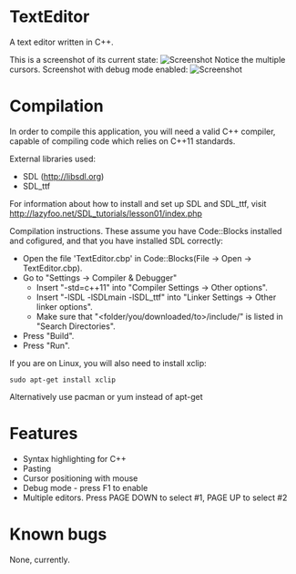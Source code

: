 TextEditor
==========

A text editor written in C++.

This is a screenshot of its current state:
![Screenshot](http://anickyan.koding.com/img/editor3.png)
Notice the multiple cursors. Screenshot with debug mode enabled:
![Screenshot](http://anickyan.koding.com/img/editor3_dbg.png)

Compilation
===========

In order to compile this application, you will need a valid C++ compiler,
capable of compiling code which relies on C++11 standards.

External libraries used:
* SDL (http://libsdl.org)
* SDL_ttf

For information about how to install and set up SDL 
and SDL_ttf, visit http://lazyfoo.net/SDL_tutorials/lesson01/index.php

Compilation instructions. These assume you have Code::Blocks installed
and cofigured, and that you have installed SDL correctly:

* Open the file 'TextEditor.cbp' in Code::Blocks(File -> Open -> TextEditor.cbp).
* Go to "Settings -> Compiler & Debugger"
	* Insert "-std=c++11" into "Compiler Settings -> Other options".
	* Insert "-lSDL -lSDLmain -lSDL_ttf" into "Linker Settings -> Other linker options".
	* Make sure that "<folder/you/downloaded/to>/include/" is listed in "Search Directories".
* Press "Build".
* Press "Run".

If you are on Linux, you will also need to install xclip:
```
sudo apt-get install xclip
```
Alternatively use pacman or yum instead of apt-get

Features
========

* Syntax highlighting for C++
* Pasting
* Cursor positioning with mouse
* Debug mode - press F1 to enable
* Multiple editors. Press PAGE DOWN to select #1, PAGE UP to select #2

Known bugs
==========

None, currently.
